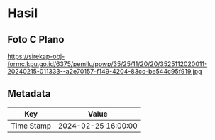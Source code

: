 # Hasil

## Foto C Plano

https://sirekap-obj-formc.kpu.go.id/6375/pemilu/ppwp/35/25/11/20/20/3525112020011-20240215-011333--a2e70157-f149-4204-83cc-be544c95f919.jpg


## Metadata

| Key        | Value               |
| ---------- | ------------------- |
| Time Stamp | 2024-02-25 16:00:00 |




